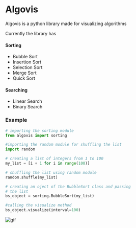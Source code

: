# Algovis

Algovis is a python library made for visualizing algorithms

Currently the library has

#### Sorting

- Bubble Sort
- Insertion Sort
- Selection Sort
- Merge Sort
- Quick Sort

#### Searching
- Linear Search
- Binary Search


### Example

``` python
# importing the sorting module
from algovis import sorting

#importing the random module for shuffling the list
import random

# creating a list of integers from 1 to 100
my_list = [i + 1 for i in range(100)]

# shuffling the list using random module
random.shuffle(my_list)

# creating an oject of the BubbleSort class and passing
# the list
bs_object = sorting.BubbleSort(my_list)

#calling the visualize method
bs_object.visualize(interval=100)

```

![gif](https://media.giphy.com/media/ieb13rrmvVWC02zmI8/giphy.gif)
